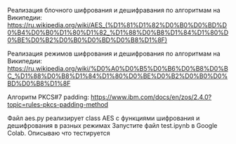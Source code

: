 Реализация блочного шифрования и дешифравания по алгоритмам на Википедии:
https://ru.wikipedia.org/wiki/AES_(%D1%81%D1%82%D0%B0%D0%BD%D0%B4%D0%B0%D1%80%D1%82_%D1%88%D0%B8%D1%84%D1%80%D0%BE%D0%B2%D0%B0%D0%BD%D0%B8%D1%8F)

Реализация режимов шифрования и дешифрования по алгоритмам на Википедии:
https://ru.wikipedia.org/wiki/%D0%A0%D0%B5%D0%B6%D0%B8%D0%BC_%D1%88%D0%B8%D1%84%D1%80%D0%BE%D0%B2%D0%B0%D0%BD%D0%B8%D1%8F

Алгоритм PKCS#7 padding: https://www.ibm.com/docs/en/zos/2.4.0?topic=rules-pkcs-padding-method

Файл aes.py реализирует class AES c функциями шифрования и дешифрования в разных режимах
Запустите файл test.ipynb в Google Colab. Описываю что тестируется
